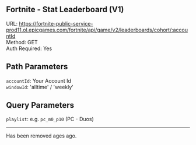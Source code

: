 ## Fortnite - Stat Leaderboard (V1)

URL: https://fortnite-public-service-prod11.ol.epicgames.com/fortnite/api/game/v2/leaderboards/cohort/:accountId \
Method: GET \
Auth Required: Yes

## Path Parameters

`accountId`: Your Account Id <br/>
`windowId`: 'alltime' / 'weekly'

## Query Parameters

`playlist`: e.g. `pc_m0_p10` (PC - Duos)

---

Has been removed ages ago.
